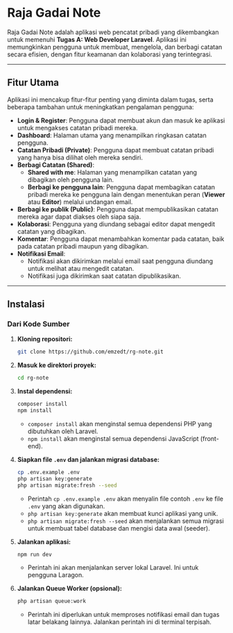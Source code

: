 # Raja Gadai Note

Raja Gadai Note adalah aplikasi web pencatat pribadi yang dikembangkan untuk memenuhi **Tugas A: Web Developer Laravel**. Aplikasi ini memungkinkan pengguna untuk membuat, mengelola, dan berbagi catatan secara efisien, dengan fitur keamanan dan kolaborasi yang terintegrasi.

-----

## Fitur Utama

Aplikasi ini mencakup fitur-fitur penting yang diminta dalam tugas, serta beberapa tambahan untuk meningkatkan pengalaman pengguna:

  * **Login & Register**: Pengguna dapat membuat akun dan masuk ke aplikasi untuk mengakses catatan pribadi mereka.
  * **Dashboard**: Halaman utama yang menampilkan ringkasan catatan pengguna.
  * **Catatan Pribadi (Private)**: Pengguna dapat membuat catatan pribadi yang hanya bisa dilihat oleh mereka sendiri.
  * **Berbagi Catatan (Shared)**:
      * **Shared with me**: Halaman yang menampilkan catatan yang dibagikan oleh pengguna lain.
      * **Berbagi ke pengguna lain**: Pengguna dapat membagikan catatan pribadi mereka ke pengguna lain dengan menentukan peran (**Viewer** atau **Editor**) melalui undangan email.
  * **Berbagi ke publik (Public)**: Pengguna dapat mempublikasikan catatan mereka agar dapat diakses oleh siapa saja.
  * **Kolaborasi**: Pengguna yang diundang sebagai editor dapat mengedit catatan yang dibagikan.
  * **Komentar**: Pengguna dapat menambahkan komentar pada catatan, baik pada catatan pribadi maupun yang dibagikan.
  * **Notifikasi Email**:
      * Notifikasi akan dikirimkan melalui email saat pengguna diundang untuk melihat atau mengedit catatan.
      * Notifikasi juga dikirimkan saat catatan dipublikasikan.

-----


## Instalasi

### Dari Kode Sumber

1.  **Kloning repositori:**

    ```bash
    git clone https://github.com/emzedt/rg-note.git
    ```

2.  **Masuk ke direktori proyek:**

    ```bash
    cd rg-note
    ```

3.  **Instal dependensi:**

    ```bash
    composer install
    npm install
    ```

      * `composer install` akan menginstal semua dependensi PHP yang dibutuhkan oleh Laravel.
      * `npm install` akan menginstal semua dependensi JavaScript (front-end).

4.  **Siapkan file `.env` dan jalankan migrasi database:**

    ```bash
    cp .env.example .env
    php artisan key:generate
    php artisan migrate:fresh --seed
    ```

      * Perintah `cp .env.example .env` akan menyalin file contoh `.env` ke file `.env` yang akan digunakan.
      * `php artisan key:generate` akan membuat kunci aplikasi yang unik.
      * `php artisan migrate:fresh --seed` akan menjalankan semua migrasi untuk membuat tabel database dan mengisi data awal (seeder).

5.  **Jalankan aplikasi:**

    ```bash
    npm run dev
    ```

      * Perintah ini akan menjalankan server lokal Laravel. Ini untuk pengguna Laragon.

6.  **Jalankan Queue Worker (opsional):**

    ```bash
    php artisan queue:work
    ```

      * Perintah ini diperlukan untuk memproses notifikasi email dan tugas latar belakang lainnya. Jalankan perintah ini di terminal terpisah.
